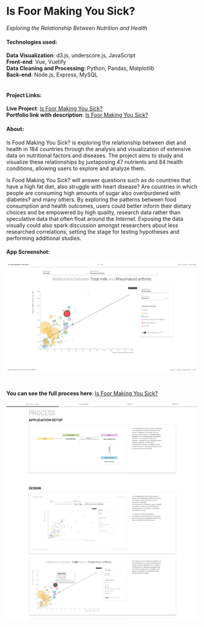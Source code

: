 # Is Foor Making You Sick?
*Exploring the Relationship Between Nutrition and Health*

#### Technologies used:
**Data Visualization**: d3.js, underscore.js, JavaScript<br>
**Front-end**: Vue, Vuetify<br>
**Data Cleaning and Processing**: Python, Pandas, Matplotlib<br>
**Back-end**: Node.js, Express, MySQL
<br>
<br>
#### Project Links:
**Live Project**: [Is Foor Making You Sick?](https://thesis.yoanacodes.com/) <br>
**Portfolio link with description**: [Is Foor Making You Sick?](https://yoanacodes.com/#/projects/thesis) 

#### About:
Is Food Making You Sick? is exploring the relationship between diet and health in 184 countries through the analysis and visualization of extensive data on nutritional factors and diseases. The project aims to study and visualize these relationships by juxtaposing 47 nutrients and 84 health conditions, allowing users to explore and analyze them.

Is Food Making You Sick? will answer questions such as do countries that have a high fat diet, also struggle with heart disease? Are countries in which people are consuming high amounts of sugar also overburdened with diabetes? and many others. By exploring the patterns between food consumption and health outcomes, users could better inform their dietary choices and be empowered by high quality, research data rather than speculative data that often float around the Internet. Exposing the data visually could also spark discussion amongst researchers about less researched correlations, setting the stage for testing hypotheses and performing additional studies.
<br>

#### App Screenshot:
![](project_image.png)

<br>

**You can see the full process here**: [Is Foor Making You Sick?](https://yoanacodes.com/#/projects/thesis)

![](thesis_process.png)
